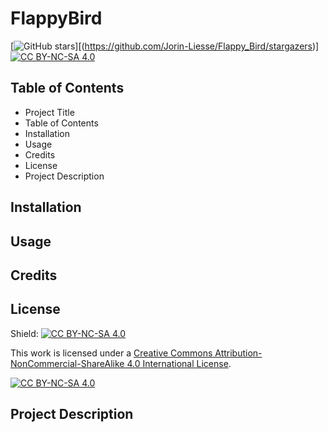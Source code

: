 # FlappyBird
[![GitHub stars](https://img.shields.io/github/stars/Jorin-Liesse/Flappy_Bird.svg?style=social)][(https://github.com/Jorin-Liesse/Flappy_Bird/stargazers)]
[![CC BY-NC-SA 4.0][cc-by-nc-sa-shield]][cc-by-nc-sa]
## Table of Contents
- Project Title
- Table of Contents
- Installation
- Usage
- Credits
- License
- Project Description

## Installation

## Usage

## Credits

## License
Shield: [![CC BY-NC-SA 4.0][cc-by-nc-sa-shield]][cc-by-nc-sa]

This work is licensed under a
[Creative Commons Attribution-NonCommercial-ShareAlike 4.0 International License][cc-by-nc-sa].

[![CC BY-NC-SA 4.0][cc-by-nc-sa-image]][cc-by-nc-sa]

[cc-by-nc-sa]: http://creativecommons.org/licenses/by-nc-sa/4.0/
[cc-by-nc-sa-image]: https://licensebuttons.net/l/by-nc-sa/4.0/88x31.png
[cc-by-nc-sa-shield]: https://img.shields.io/badge/License-CC%20BY--NC--SA%204.0-lightgrey.svg

## Project Description
